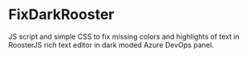 # FixDarkRooster
JS script and simple CSS to fix missing colors and highlights of text in RoosterJS rich text editor in dark moded Azure DevOps panel.
